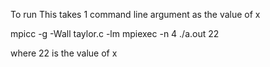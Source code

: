 To run
This takes 1 command line argument as the value of x

mpicc -g -Wall taylor.c -lm
mpiexec -n 4 ./a.out 22

where 22 is the value of x
